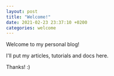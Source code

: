 ```yaml
---
layout: post
title: "Welcome!"
date: 2021-02-23 23:37:10 +0200
categories: welcome
---
```


Welcome to my personal blog!

I'll put my articles, tutorials and docs here.

Thanks! :)
